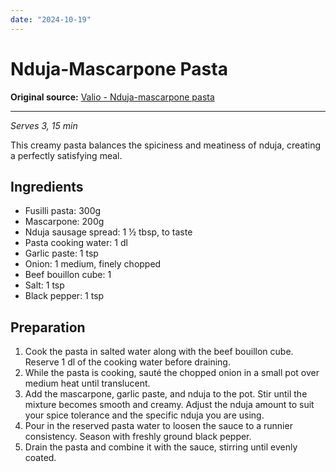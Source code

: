 ```yaml
---
date: "2024-10-19"
---
```


# Nduja-Mascarpone Pasta

**Original source:** [Valio - Nduja-mascarpone pasta](https://www.valio.fi/reseptit/nduja-mascarpone-pasta/)

---

*Serves 3, 15 min*

This creamy pasta balances the spiciness and meatiness of nduja, creating a perfectly satisfying meal.

## Ingredients
- Fusilli pasta: 300g
- Mascarpone: 200g
- Nduja sausage spread: 1 ½ tbsp, to taste
- Pasta cooking water: 1 dl
- Garlic paste: 1 tsp
- Onion: 1 medium, finely chopped
- Beef bouillon cube: 1
- Salt: 1 tsp
- Black pepper: 1 tsp

## Preparation
1. Cook the pasta in salted water along with the beef bouillon cube. Reserve 1 dl of the cooking water before draining.
2. While the pasta is cooking, sauté the chopped onion in a small pot over medium heat until translucent.
3. Add the mascarpone, garlic paste, and nduja to the pot. Stir until the mixture becomes smooth and creamy. Adjust the nduja amount to suit your spice tolerance and the specific nduja you are using.
4. Pour in the reserved pasta water to loosen the sauce to a runnier consistency. Season with freshly ground black pepper.
5. Drain the pasta and combine it with the sauce, stirring until evenly coated.

